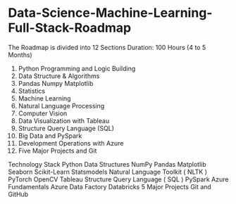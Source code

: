 # Data-Science-Machine-Learning-Full-Stack-Roadmap

The Roadmap is divided into 12 Sections
Duration: 100 Hours (4 to 5 Months)
1. Python Programming and Logic Building
2. Data Structure & Algorithms
3. Pandas Numpy Matplotlib
4. Statistics
5. Machine Learning
6. Natural Language Processing
7. Computer Vision
8. Data Visualization with Tableau
9. Structure Query Language (SQL)
10. Big Data and PySpark
11. Development Operations with Azure
12. Five Major Projects and Git


Technology Stack
Python
Data Structures
NumPy
Pandas
Matplotlib
Seaborn
Scikit-Learn
Statsmodels
Natural Language Toolkit ( NLTK )
PyTorch
OpenCV
Tableau
Structure Query Language ( SQL )
PySpark
Azure Fundamentals
Azure Data Factory
Databricks
5 Major Projects
Git and GitHub
